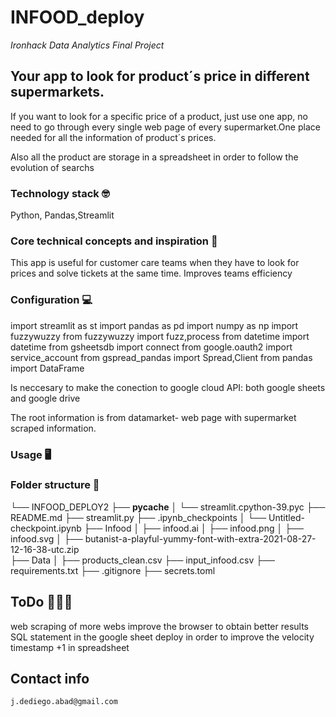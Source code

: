 # INFOOD_deploy
*Ironhack Data Analytics Final Project*
## Your app to look for product´s price in different supermarkets.
If you want to look for a specific price of a product, just use one app, no need to go through every single web page of every supermarket.One place needed for all the information of product´s prices.

Also all the product are storage in a spreadsheet in order to follow the evolution of searchs
### Technology stack 🤓
Python, Pandas,Streamlit

### Core technical concepts and inspiration 📸
 This app is useful for customer care teams when they have to look for prices and solve tickets at the same time. Improves teams efficiency
### Configuration 💻
import streamlit as st
import pandas as pd
import numpy as np
import fuzzywuzzy
from fuzzywuzzy import fuzz,process
from datetime import datetime
from gsheetsdb import connect
from google.oauth2 import service_account
from gspread_pandas import Spread,Client
from pandas import DataFrame

Is neccesary to make the conection to google cloud API: both google sheets and google drive

The root information is from datamarket- web page with supermarket scraped information.

### Usage 🖥
    
### Folder structure 💾
└── INFOOD_DEPLOY2
    ├── __pycache__
    │      └── streamlit.cpython-39.pyc
    ├── README.md
    ├── streamlit.py
    ├── .ipynb_checkpoints
    │      └── Untitled-checkpoint.ipynb 
    ├── Infood
    │      ├── infood.ai
    │      ├── infood.png
    │      ├── infood.svg
    │      ├── butanist-a-playful-yummy-font-with-extra-2021-08-27-12-16-38-utc.zip       
    ├── Data
    │      ├── products_clean.csv 
    ├── input_infood.csv
    ├── requirements.txt
    ├── .gitignore
    ├── secrets.toml

## ToDo 👨🏻‍💻
web scraping of more webs
improve the browser to obtain better results
SQL statement in the google sheet deploy in order to improve the velocity
timestamp +1 in spreadsheet


## Contact info
    j.dediego.abad@gmail.com

